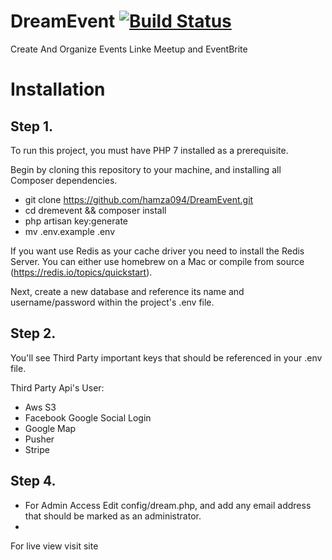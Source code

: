 # DreamEvent [![Build Status](https://travis-ci.org/hamza094/Dream.svg?branch=master)](https://travis-ci.org/hamza094/Dream)

Create And Organize Events Linke Meetup and EventBrite 

# Installation
## Step 1.
To run this project, you must have PHP 7 installed as a prerequisite.

Begin by cloning this repository to your machine, and installing all Composer dependencies.

- git clone https://github.com/hamza094/DreamEvent.git
- cd dremevent && composer install
- php artisan key:generate
- mv .env.example .env

If you want use Redis as your cache driver you need to install the Redis Server. You can either use homebrew on a Mac or compile from source (https://redis.io/topics/quickstart).

Next, create a new database and reference its name and username/password within the project's .env file.

## Step 2. 
You'll see Third Party important keys that should be referenced in your .env file.

Third Party Api's User:
- Aws S3
- Facebook Google Social Login
- Google Map
- Pusher
- Stripe

## Step 4.
- For Admin Access Edit config/dream.php, and add any email address that should be marked as an administrator.
- 

For live view visit site 
